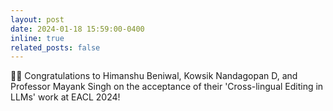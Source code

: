 ```yaml
---
layout: post
date: 2024-01-18 15:59:00-0400
inline: true
related_posts: false
---
```


📢📢 Congratulations to Himanshu Beniwal, Kowsik Nandagopan D, and Professor Mayank Singh on the acceptance of their 'Cross-lingual Editing in LLMs' work at EACL 2024!
